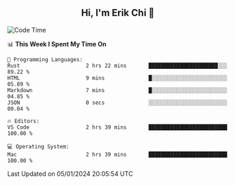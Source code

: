 <h2 align="center"> Hi, I'm Erik Chi 👋 </h2>

<table>
    
<!--START_SECTION:waka-->
![Code Time](http://img.shields.io/badge/Code%20Time-2%2C629%20hrs%2042%20mins-blue)

📊 **This Week I Spent My Time On** 

```text
💬 Programming Languages: 
Rust                     2 hrs 22 mins       ██████████████████████░░░   89.22 % 
HTML                     9 mins              █░░░░░░░░░░░░░░░░░░░░░░░░   05.89 % 
Markdown                 7 mins              █░░░░░░░░░░░░░░░░░░░░░░░░   04.85 % 
JSON                     0 secs              ░░░░░░░░░░░░░░░░░░░░░░░░░   00.04 % 

🔥 Editors: 
VS Code                  2 hrs 39 mins       █████████████████████████   100.00 % 

💻 Operating System: 
Mac                      2 hrs 39 mins       █████████████████████████   100.00 % 
```


 Last Updated on 05/01/2024 20:05:54 UTC
<!--END_SECTION:waka-->
</td></tr>
</table>